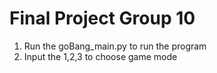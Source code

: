 # Final Project Group 10

1. Run the  goBang_main.py to run the program
2. Input the 1,2,3 to choose game mode